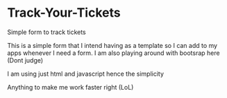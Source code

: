 # Track-Your-Tickets
Simple form to track tickets

This is a simple form that I intend having as a template so I can add to my apps whenever I need a form. I am also playing around with bootsrap here (Dont judge)

I am using just html and javascript hence the simplicity

Anything to make me work faster right (LoL)
